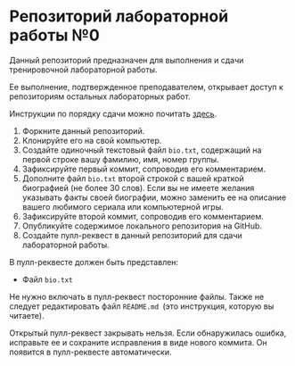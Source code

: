 # Репозиторий лабораторной работы №0

Данный репозиторий предназначен для выполнения и сдачи тренировочной лабораторной работы.

Ее выполнение, подтвержденное преподавателем, открывает доступ к репозиториям остальных лабораторных работ.

Инструкции по порядку сдачи можно почитать [здесь](https://github.com/db-course/syllabus/blob/master/git.md).

1. Форкните данный репозиторий.
2. Клонируйте его на свой компьютер.
3. Создайте одиночный текстовый файл `bio.txt`, содержащий на первой строке вашу фамилию, имя, номер группы.
4. Зафиксируйте первый коммит, сопроводив его комментарием.
5. Дополните файл `bio.txt` второй строкой с вашей краткой биографией (не более 30 слов). Если вы не имеете желания указывать факты своей биографии, можно заменить ее на описание вашего любимого сериала или компьютерной игры.
6. Зафиксируйте второй коммит, сопроводив его комментарием.
5. Опубликуйте содержимое локального репозитория на GitHub.
6. Создайте пулл-реквест в данный репозиторий для сдачи лабораторной работы.

В пулл-реквесте должен быть представлен:
* Файл `bio.txt`

Не нужно включать в пулл-реквест посторонние файлы. Также не следует редактировать файл `README.md `(это инструкция, которую вы читаете).

Открытый пулл-реквест закрывать нельзя. Если обнаружилась ошибка, исправьте ее и сохраните исправления в виде нового коммита. Он появится в пулл-реквесте автоматически.